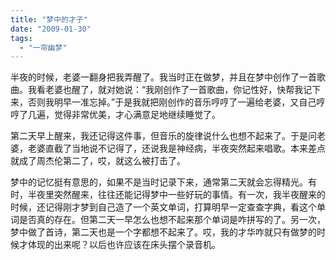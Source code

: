 ```yaml
---
title: "梦中的才子"
date: "2009-01-30"
tags: 
  - "一帘幽梦"
---
```


半夜的时候，老婆一翻身把我弄醒了。我当时正在做梦，并且在梦中创作了一首歌曲。我看老婆也醒了，就对她说：“我刚创作了一首歌曲，你记性好，快帮我记下来，否则我明早一准忘掉。”于是我就把刚创作的音乐哼哼了一遍给老婆，又自己哼哼了几遍，觉得非常优美，才心满意足地继续睡觉了。  

第二天早上醒来，我还记得这件事，但音乐的旋律说什么也想不起来了。于是问老婆，老婆直截了当地说不记得了，还说我是神经病，半夜突然起来唱歌。本来差点就成了周杰伦第二了，哎，就这么被打击了。

梦中的记忆挺有意思的，如果不是当时记录下来，通常第二天就会忘得精光。有时，半夜里突然醒来，往往还能记得梦中一些好玩的事情。有一次，我半夜醒来的时候，还记得刚才梦到自己造了一个英文单词，打算明早一定查查字典，看这个单词是否真的存在。但第二天一早怎么也想不起来那个单词是咋拼写的了。另一次，梦中做了首诗，第二天也是一个字都想不起来了。哎，我的才华咋就只有做梦的时候才体现的出来呢？以后也许应该在床头摆个录音机。  

